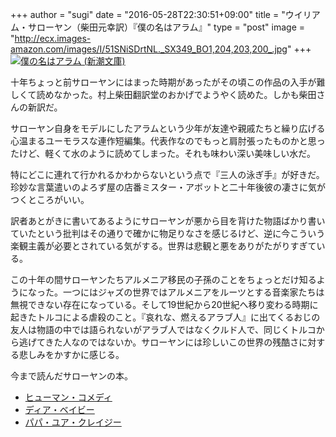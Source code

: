 +++
author = "sugi"
date = "2016-05-28T22:30:51+09:00"
title = "ウイリアム・サローヤン（柴田元幸訳）『僕の名はアラム』"
type = "post"
image = "http://ecx.images-amazon.com/images/I/51SNiSDrtNL._SX349_BO1,204,203,200_.jpg"
+++
<a href="http://www.amazon.co.jp/exec/obidos/ASIN/4102031065/chezsugi-22/ref=nosim/" name="amazletlink" target="_blank"><img src="http://ecx.images-amazon.com/images/I/51SNiSDrtNL.jpg" alt="僕の名はアラム (新潮文庫)" class="alignleft"  /></a>

十年ちょっと前サローヤンにはまった時期があったがその頃この作品の入手が難しくて読めなかった。村上柴田翻訳堂のおかげでようやく読めた。しかも柴田さんの新訳だ。

サローヤン自身をモデルにしたアラムという少年が友達や親戚たちと繰り広げる心温まるユーモラスな連作短編集。代表作なのでもっと肩肘張ったものかと思ったけど、軽くて水のように読めてしまった。それも味わい深い美味しい水だ。

特にどこに連れて行かれるかわからないという点で『三人の泳ぎ手』が好きだ。珍妙な言葉遣いのよろず屋の店番ミスター・アボットと二十年後彼の凄さに気がつくところがいい。

訳者あとがきに書いてあるようにサローヤンが悪から目を背けた物語ばかり書いていたという批判はその通りで確かに物足りなさを感じるけど、逆に今こういう楽観主義が必要とされている気がする。世界は悲観と悪をありがたがりすぎている。

この十年の間サローヤンたちアルメニア移民の子孫のことをちょっとだけ知るようになった。一つにはジャズの世界ではアルメニアをルーツとする音楽家たちは無視できない存在になっている。そして19世紀から20世紀へ移り変わる時期に起きたトルコによる虐殺のこと。『哀れな、燃えるアラブ人』に出てくるおじの友人は物語の中では語られないがアラブ人ではなくクルド人で、同じくトルコから逃げてきた人なのではないか。サローヤンには珍しいこの世界の残酷さに対する悲しみをかすかに感じる。

今まで読んだサローヤンの本。

- [ヒューマン・コメディ](/book/1113/)
- [ディア・ベイビー](/book/1144/)
- [パパ・ユア・クレイジー](/book/1125/)
